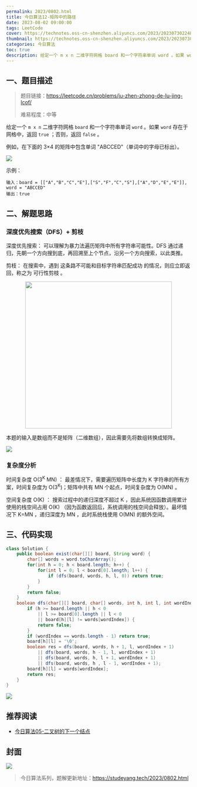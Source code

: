```yaml
---
permalink: 2023/0802.html
title: 今日算法12-矩阵中的路径
date: 2023-08-02 09:00:00
tags: LeetCode
cover: https://technotes.oss-cn-shenzhen.aliyuncs.com/2023/202307302248361.png
thumbnail: https://technotes.oss-cn-shenzhen.aliyuncs.com/2023/202307302248361.png
categories: 今日算法
toc: true
description: 给定一个 m x n 二维字符网格 board 和一个字符串单词 word 。如果 word 存在于网格中，返回 true ；否则，返回 false 。
---
```


## 一、题目描述

> 题目链接：https://leetcode.cn/problems/ju-zhen-zhong-de-lu-jing-lcof/
>
> 难易程度：中等

给定一个 `m x n` 二维字符网格 `board` 和一个字符串单词 `word` 。如果 `word` 存在于网格中，返回 `true` ；否则，返回 `false` 。

例如，在下面的 3×4 的矩阵中包含单词 "ABCCED"（单词中的字母已标出）。

![](https://technotes.oss-cn-shenzhen.aliyuncs.com/2023/202307302242023.png)

示例：

```
输入：board = [["A","B","C","E"],["S","F","C","S"],["A","D","E","E"]], word = "ABCCED"
输出：true
```

<!-- more -->

## 二、解题思路

### 深度优先搜索（DFS）+ 剪枝

深度优先搜索： 可以理解为暴力法遍历矩阵中所有字符串可能性。DFS 通过递归，先朝一个方向搜到底，再回溯至上个节点，沿另一个方向搜索，以此类推。

剪枝： 在搜索中，遇到 这条路不可能和目标字符串匹配成功 的情况，则应立即返回，称之为 可行性剪枝 。

<div align="center"> <img src="https://technotes.oss-cn-shenzhen.aliyuncs.com/2023/image-20230405213151700.png" width="400px"> </div>

本题的输入是数组而不是矩阵（二维数组），因此需要先将数组转换成矩阵。

![](https://technotes.oss-cn-shenzhen.aliyuncs.com/2023/202304062144719.gif)

### 复杂度分析

时间复杂度 O(3<sup>K</sup> MN) ： 最差情况下，需要遍历矩阵中长度为 K 字符串的所有方案，时间复杂度为 O(3<sup>K</sup>)；矩阵中共有 MN 个起点，时间复杂度为 O(MN) 。

空间复杂度 O(K) ： 搜索过程中的递归深度不超过 K ，因此系统因函数调用累计使用的栈空间占用 O(K) （因为函数返回后，系统调用的栈空间会释放）。最坏情况下 K=MN ，递归深度为 MN ，此时系统栈使用 O(MN) 的额外空间。

## 三、代码实现


```java
class Solution {
    public boolean exist(char[][] board, String word) {
        char[] words = word.toCharArray();
        for(int h = 0; h < board.length; h++) {
            for(int l = 0; l < board[0].length; l++) {
                if (dfs(board, words, h, l, 0)) return true;
            }
        }
        return false;
    }
    boolean dfs(char[][] board, char[] words, int h, int l, int wordIndex) {
        if (h >= board.length || h < 0 
            || l >= board[0].length || l < 0 
            || board[h][l] != words[wordIndex]) {
            return false;
        }
        if (wordIndex == words.length - 1) return true;
        board[h][l] = '\0';
        boolean res = dfs(board, words, h + 1, l, wordIndex + 1) 
            || dfs(board, words, h - 1, l, wordIndex + 1) 
            || dfs(board, words, h, l + 1, wordIndex + 1) 
            || dfs(board, words, h , l - 1, wordIndex + 1);
        board[h][l] = words[wordIndex];
        return res;
    }
}
```

![](https://technotes.oss-cn-shenzhen.aliyuncs.com/2023/202303052135542.gif)

## 推荐阅读

- [今日算法05-二叉树的下一个结点](https://mp.weixin.qq.com/s?__biz=MzkwMTI4NTI1NA==&mid=2247484907&idx=1&sn=b77b50b7d0aa742974b91c873722de0b&chksm=c0b65102f7c1d814af760194302ad0fdfa8fc920fe587f3d38ba3ab48ec0b7231945b27b6c65&scene=178&cur_album_id=3011486700382224386#rd)

## 封面

![](https://technotes.oss-cn-shenzhen.aliyuncs.com/2023/202307302248361.png)

> 今日算法系列，题解更新地址：https://studeyang.tech/2023/0802.html

